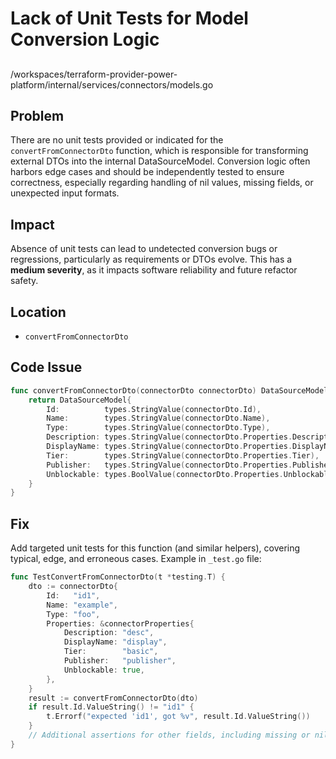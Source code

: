 # Lack of Unit Tests for Model Conversion Logic

##

/workspaces/terraform-provider-power-platform/internal/services/connectors/models.go

## Problem

There are no unit tests provided or indicated for the `convertFromConnectorDto` function, which is responsible for transforming external DTOs into the internal DataSourceModel. Conversion logic often harbors edge cases and should be independently tested to ensure correctness, especially regarding handling of nil values, missing fields, or unexpected input formats.

## Impact

Absence of unit tests can lead to undetected conversion bugs or regressions, particularly as requirements or DTOs evolve. This has a **medium severity**, as it impacts software reliability and future refactor safety.

## Location

- `convertFromConnectorDto`

## Code Issue

```go
func convertFromConnectorDto(connectorDto connectorDto) DataSourceModel {
	return DataSourceModel{
		Id:          types.StringValue(connectorDto.Id),
		Name:        types.StringValue(connectorDto.Name),
		Type:        types.StringValue(connectorDto.Type),
		Description: types.StringValue(connectorDto.Properties.Description),
		DisplayName: types.StringValue(connectorDto.Properties.DisplayName),
		Tier:        types.StringValue(connectorDto.Properties.Tier),
		Publisher:   types.StringValue(connectorDto.Properties.Publisher),
		Unblockable: types.BoolValue(connectorDto.Properties.Unblockable),
	}
}
```

## Fix

Add targeted unit tests for this function (and similar helpers), covering typical, edge, and erroneous cases. Example in `_test.go` file:

```go
func TestConvertFromConnectorDto(t *testing.T) {
	dto := connectorDto{
		Id:   "id1",
		Name: "example",
		Type: "foo",
		Properties: &connectorProperties{
			Description: "desc",
			DisplayName: "display",
			Tier:        "basic",
			Publisher:   "publisher",
			Unblockable: true,
		},
	}
	result := convertFromConnectorDto(dto)
	if result.Id.ValueString() != "id1" {
		t.Errorf("expected 'id1', got %v", result.Id.ValueString())
	}
	// Additional assertions for other fields, including missing or nil Properties
}
```
